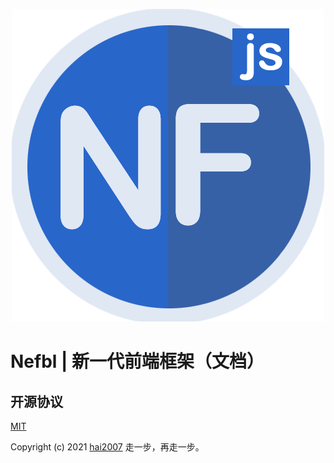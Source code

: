 <p align='center'>
    <a href='https://nefbl.github.io/api' target='_blank'>
        <img src='./logo.png'>
    </a>
</p>

# Nefbl | 新一代前端框架（文档）

开源协议
---------------------------------------
[MIT](https://github.com/nefbl/api/blob/master/LICENSE)

Copyright (c) 2021 [hai2007](https://hai2007.gitee.io/sweethome/) 走一步，再走一步。
